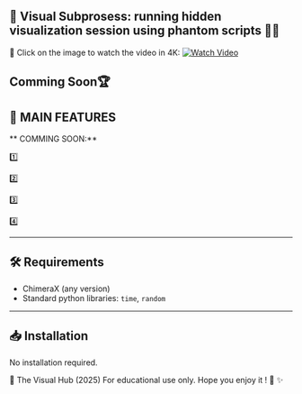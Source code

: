 ## 🔮 Visual Subprosess: running hidden visualization session using phantom scripts 🐍💨  

🎥 Click on the image to watch the video in 4K: 
[![Watch Video](https://img.youtube.com/vi/VmdG7rC8WAk/maxresdefault.jpg)](https://youtu.be/VmdG7rC8WAk)

Comming Soon🏆
---

## 🚀 MAIN FEATURES

** COMMING SOON:**

1️⃣ 

2️⃣ 

3️⃣

4️⃣ 



---

## 🛠️ Requirements

- ChimeraX (any version)
- Standard python libraries: `time`, `random`

---

## 📥 Installation

No installation required.


👤 The Visual Hub (2025)
For educational use only.
Hope you enjoy it ! 🧡 ✨
